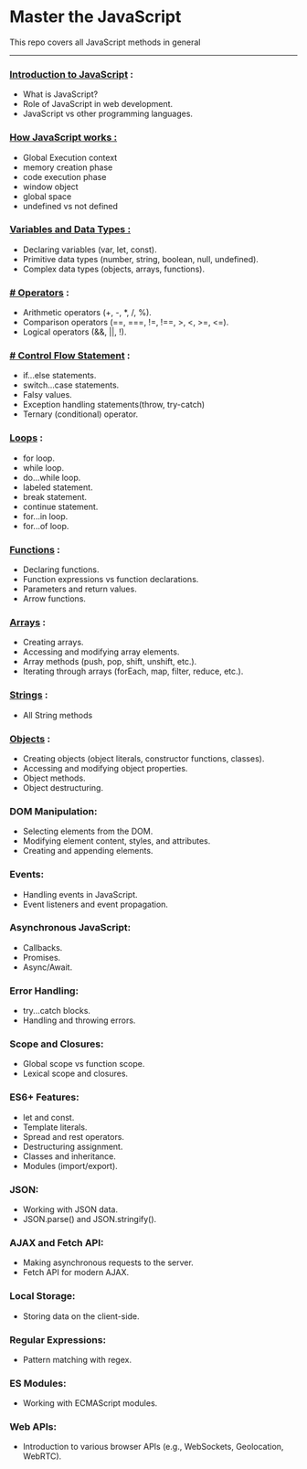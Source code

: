 # Master the JavaScript
This repo covers all JavaScript methods in general

---

### [Introduction to JavaScript](https://github.com/TheAbhiPatel/master_the_javascript/blob/main/introduction-to-javascript.md) :

- What is JavaScript?
- Role of JavaScript in web development.
- JavaScript vs other programming languages.

### [How JavaScript works :](https://github.com/TheAbhiPatel/master_the_javascript/blob/main/how-js-executes.md)
- Global Execution context
- memory creation phase
- code execution phase
- window object
- global space
- undefined vs not defined

### [Variables and Data Types :](https://github.com/TheAbhiPatel/master_the_javascript/blob/main/variables-and-data-types.md)

- Declaring variables (var, let, const).
- Primitive data types (number, string, boolean, null, undefined).
- Complex data types (objects, arrays, functions).

### [# Operators](https://github.com/TheAbhiPatel/master_the_javascript/blob/main/operators.md) :

- Arithmetic operators (+, -, *, /, %).
- Comparison operators (==, ===, !=, !==, >, <, >=, <=).
- Logical operators (&&, ||, !).

### [# Control Flow Statement](https://github.com/TheAbhiPatel/master_the_javascript/blob/main/control-statement.md) :

- if...else statements.
- switch...case statements.
- Falsy values.
- Exception handling statements(throw, try-catch)
- Ternary (conditional) operator.

### [Loops](https://github.com/TheAbhiPatel/master_the_javascript/blob/main/loops-and-iteration.md) :

- for loop.
- while loop.
- do...while loop.
- labeled statement.
- break statement.
- continue statement.
- for...in loop.
- for...of loop.

### [Functions](https://github.com/TheAbhiPatel/master_the_javascript/blob/main/function.md) :

- Declaring functions.
- Function expressions vs function declarations.
- Parameters and return values.
- Arrow functions.

### [Arrays](https://github.com/TheAbhiPatel/master_the_javascript/blob/main/array.md) :

- Creating arrays.
- Accessing and modifying array elements.
- Array methods (push, pop, shift, unshift, etc.).
- Iterating through arrays (forEach, map, filter, reduce, etc.).


### [Strings](https://github.com/TheAbhiPatel/master_the_javascript/blob/main/string.md) :
- All String methods

### [Objects](https://github.com/TheAbhiPatel/master_the_javascript/blob/main/object.md) :

- Creating objects (object literals, constructor functions, classes).
- Accessing and modifying object properties.
- Object methods.
- Object destructuring.

### DOM Manipulation:

- Selecting elements from the DOM.
- Modifying element content, styles, and attributes.
- Creating and appending elements.

### Events:

- Handling events in JavaScript.
- Event listeners and event propagation.

### Asynchronous JavaScript:

- Callbacks.
- Promises.
- Async/Await.

### Error Handling:

- try...catch blocks.
- Handling and throwing errors.

### Scope and Closures:

- Global scope vs function scope.
- Lexical scope and closures.

### ES6+ Features:

- let and const.
- Template literals.
- Spread and rest operators.
- Destructuring assignment.
- Classes and inheritance.
- Modules (import/export).

### JSON:

- Working with JSON data.
- JSON.parse() and JSON.stringify().

### AJAX and Fetch API:

- Making asynchronous requests to the server.
- Fetch API for modern AJAX.

### Local Storage:

- Storing data on the client-side.

### Regular Expressions:

- Pattern matching with regex.

### ES Modules:

- Working with ECMAScript modules.

### Web APIs:

- Introduction to various browser APIs (e.g., WebSockets, Geolocation, WebRTC).


 
